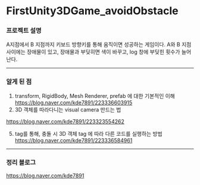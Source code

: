 # FirstUnity3DGame_avoidObstacle

### 프로젝트 설명



A지점에서 B 지점까지 키보드 방향키를 통해 움직이면 성공하는 게임이다. 
A와 B 지점 사이에는 장애물이 있고, 장애물과 부딪히면 색이 바꾸고, log 창에 부딪힌 횟수가 늘어난다. 

---

### 알게 된 점

1. transform, RigidBody, Mesh Renderer, prefab 에 대한 기본적인 이해<https://blog.naver.com/kde7891/223336603915>
2. 3D 객체를 따라다니는 visual camera 만드는 법

<https://blog.naver.com/kde7891/223323554262>

5. tag를 통해, 충돌 시 3D 객체 tag 에 따라 다른 코드를 실행하는 방법
<https://blog.naver.com/kde7891/223336584961>

---

### 정리 블로그 

<https://blog.naver.com/kde7891>

